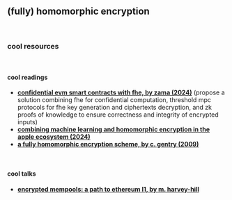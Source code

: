 ## (fully) homomorphic encryption

<br>

### cool resources

<br>

#### cool readings

* **[confidential evm smart contracts with fhe, by zama (2024)](https://github.com/zama-ai/fhevm/blob/main/fhevm-whitepaper-v2.pdf)** (propose a solution combining fhe for confidential computation, threshold mpc protocols for fhe key generation and ciphertexts decryption, and zk proofs of knowledge to ensure correctness and integrity of encrypted inputs)
* **[combining machine learning and homomorphic encryption in the apple ecosystem (2024)](https://machinelearning.apple.com/research/homomorphic-encryption)**
* **[a fully homomorphic encryption scheme, by c. gentry (2009)](https://crypto.stanford.edu/craig/craig-thesis.pdf)**

<br>

#### cool talks

* **[encrypted mempools: a path to ethereum l1, by m. harvey-hill](https://www.youtube.com/watch?v=mUoWwRoHrvk)**
